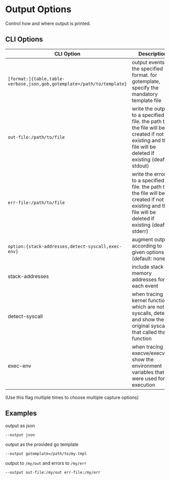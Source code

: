 # Output Options

Control how and where output is printed.

## CLI Options

CLI Option | Description
--- | ---
`[format:]{table,table-verbose,json,gob,gotemplate=/path/to/template}` | output events in the specified format. for gotemplate, specify the mandatory template file
`out-file:/path/to/file` | write the output to a specified file. the path to the file will be created if not existing and the file will be deleted if existing (deafult: stdout)
`err-file:/path/to/file` | write the errors to a specified file. the path to the file will be created if not existing and the file will be deleted if existing (deafult: stderr)
`option:{stack-addresses,detect-syscall,exec-env}` | augment output according to given options (default: none)
  stack-addresses | include stack memory addresses for each event
  detect-syscall | when tracing kernel functions which are not syscalls, detect and show the original syscall that called that function
  exec-env | when tracing execve/execveat, show the environment variables that were used for execution

(Use this flag multiple times to choose multiple capture options)

## Examples

output as json

```
--output json
```

output as the provided go template

```
--output gotemplate=/path/to/my.tmpl
```

output to `/my/out` and errors to `/my/err`

```
--output out-file:/my/out err-file:/my/err
```
